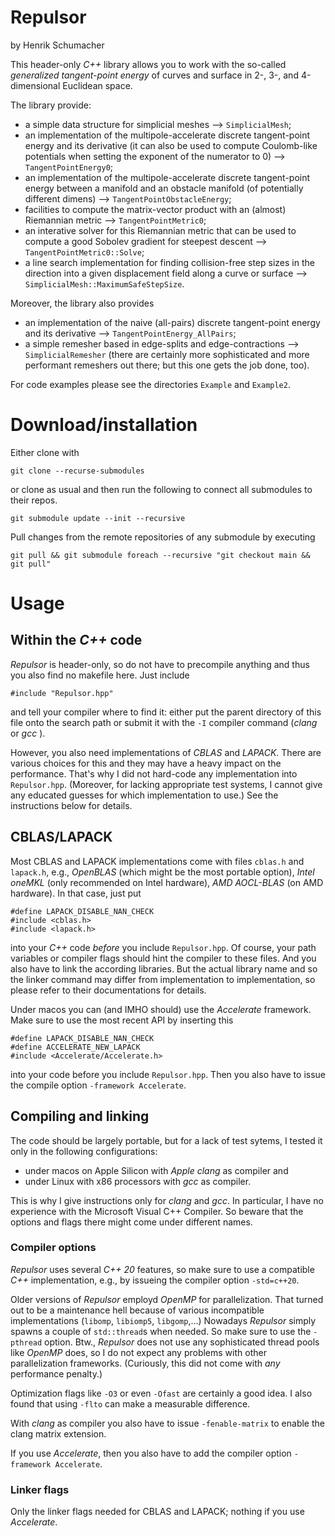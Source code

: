 # Repulsor

by Henrik Schumacher 

This header-only _C++_ library allows you to work with the so-called _generalized tangent-point energy_ of curves and surface in 2-, 3-, and 4-dimensional Euclidean space.

The library provide:

- a simple data structure for simplicial meshes --> `SimplicialMesh`;
- an implementation of the multipole-accelerate discrete tangent-point energy and its derivative (it can also be used to compute Coulomb-like potentials when setting the exponent of the numerator to 0)  --> `TangentPointEnergy0`;
- an implementation of the multipole-accelerate discrete tangent-point energy between a manifold and an obstacle manifold (of potentially different dimens)  --> `TangentPointObstacleEnergy`;
- facilities to compute the matrix-vector product with an (almost) Riemannian metric --> `TangentPointMetric0`;
- an interative solver for this Riemannian metric that can be used to compute a good Sobolev gradient for steepest descent --> `TangentPointMetric0::Solve`;
- a line search implementation for finding collision-free step sizes in the direction into a given displacement field along a curve or surface --> `SimplicialMesh::MaximumSafeStepSize`.

Moreover, the library also provides 
- an implementation of the naive (all-pairs) discrete tangent-point energy and its derivative --> `TangentPointEnergy_AllPairs`;
- a simple remesher based in edge-splits and edge-contractions --> `SimplicialRemesher` (there are certainly more sophisticated and more performant remeshers out there; but this one gets the job done, too).

For code examples please see the directories `Example` and `Example2`.  


# Download/installation

Either clone with

    git clone --recurse-submodules

or clone as usual and then run the following to connect all submodules to their repos.

    git submodule update --init --recursive
    

Pull changes from the remote repositories of any submodule by executing

    git pull && git submodule foreach --recursive "git checkout main && git pull"

    
# Usage

## Within the _C++_ code

_Repulsor_ is header-only, so do not have to precompile anything and thus you also find no makefile here. Just include

    #include "Repulsor.hpp"
    
and tell your compiler where to find it: either put the parent directory of this file onto the search path or submit it with the `-I` compiler command (_clang_ or _gcc_ ).

However, you also need implementations of _CBLAS_ and _LAPACK_. There are various choices for this and they may have a heavy impact on the performance. That's why I did not hard-code any implementation into `Repulsor.hpp`. (Moreover, for lacking appropriate test systems, I cannot give any educated guesses for which implementation to use.) See the instructions below for details.

## CBLAS/LAPACK

Most CBLAS and LAPACK implementations come with files `cblas.h` and `lapack.h`, e.g.,
_OpenBLAS_ (which might be the most portable option), _Intel oneMKL_ (only recommended on Intel hardware), _AMD AOCL-BLAS_ (on AMD hardware). In that case, just put

    #define LAPACK_DISABLE_NAN_CHECK
    #include <cblas.h>
    #include <lapack.h>

into your _C++_ code _before_ you include `Repulsor.hpp`. Of course, your path variables or compiler flags should hint the compiler to these files. And you also have to link the according libraries. But the actual library name and so the linker command may differ from implementation to implementation, so please refer to their documentations for details.

Under macos you can (and IMHO should) use the _Accelerate_ framework. Make sure to use the most recent API by inserting this

    #define LAPACK_DISABLE_NAN_CHECK
    #define ACCELERATE_NEW_LAPACK
    #include <Accelerate/Accelerate.h>
    
into your code before you include `Repulsor.hpp`. Then you also have to issue the compile option `-framework Accelerate`.


## Compiling and linking

The code should be largely portable, but for a lack of test sytems, I tested it only in the following configurations:

- under macos on Apple Silicon with _Apple clang_ as compiler and 
- under Linux with x86 processors with _gcc_ as compiler. 

This is why I give instructions only for _clang_ and _gcc_.
In particular, I have no experience with the Microsoft Visual C++ Compiler. So beware that the options and flags there might come under different names. 


### Compiler options

_Repulsor_ uses several _C++ 20_ features, so make sure to use a compatible _C++_ implementation, e.g., by issueing the compiler option `-std=c++20`.

Older versions of _Repulsor_ employd _OpenMP_ for parallelization. That turned out to be a maintenance hell because of various incompatible implementations (`libomp`, `libiomp5`, `libgomp`,...) Nowadays _Repulsor_ simply spawns a couple of `std::thread`s when needed. So make sure to use the `-pthread` option.
Btw., _Repulsor_ does not use any sophisticated thread pools like _OpenMP_ does, so I do not expect any problems with other parallelization frameworks. (Curiously, this did not come with _any_ performance penalty.)

Optimization flags like `-O3` or even `-Ofast` are certainly a good idea. I also found that using `-flto` can make a measurable difference.

With _clang_ as compiler you also have to issue `-fenable-matrix` to enable the clang matrix extension.

If you use _Accelerate_, then you also have to add the compiler option `-framework Accelerate`.

### Linker flags

Only the linker flags needed for CBLAS and LAPACK; nothing if you use _Accelerate_. 
